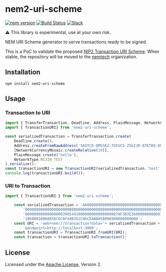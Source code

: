 # nem2-uri-scheme

[![npm version](https://badge.fury.io/js/nem2-uri-scheme.svg)](https://badge.fury.io/js/nem2-uri-scheme)
[![Build Status](https://travis-ci.org/nemfoundation/nem2-uri-scheme.svg?branch=master)](https://travis-ci.org/dgarcia360/nem2-uri-scheme)
[![Slack](https://img.shields.io/badge/chat-on%20slack-green.svg)](https://nem2.slack.com/messages/CB0UU89GS//)

:warning: This library is experimental, use at your own risk.

NEM URI Scheme generator to serve transactions ready to be signed.

This is a PoC to validate the proposed [NIP2 Transaction URI Scheme](https://github.com/nemtech/NIP/issues/6). When stable, the repository will be moved to the [nemtech](https://github.com/nemtech) organization.

## Installation

``npm install nem2-uri-scheme``

## Usage

### Transaction to URI

```typescript
import { TransferTransaction, Deadline, Address, PlainMessage, NetworkCurrencyMosaic, NetworkType } from 'nem2-sdk';
import { TransactionURI} from 'nem2-uri-scheme';

const serializedTransaction = TransferTransaction.create(
    Deadline.create(),
    Address.createFromRawAddress('SAGYCE-QM5SK2-TGFUC5-Z5GZJR-ATKTBS-UQQMMH-KW5B'),
    [NetworkCurrencyMosaic.createRelative(10)],
    PlainMessage.create('hello'),
    NetworkType.MIJIN_TEST
).serialize();
const transactionURI = new TransactionURI(serializedTransaction,'test','http://localhost:3000');
console.log(transactionURI.build());
```


### URI to Transaction

```typescript
import { TransactionURI } from 'nem2-uri-scheme';

    const serializedTransaction = 'AA00000000000000000000000000000000000000000000000000000000000000000000000000000' +
        '000000000000000000000000000000000000000000000000000000000000000000000000000000000000000000000000000000000' +
        '000000000000000003905441000000000000000007AF3B3E16000000900D81120CEC95A998B41773D3653104D530CA908318755BA' +
        '10600010068656C6C6F44B262C46CEABB858096980000000000';
    const URI = 'web+nem://transaction?data='+ serializedTransaction + '&generationHash=test' +
        '&endpoint=http://localhost:3000';
    const transactionURI = TransactionURI.fromURI(URI);
    const transaction = transactionURI.toTransaction();
```

## License

Licensed under the [Apache License](LICENSE.md), Version 2.
